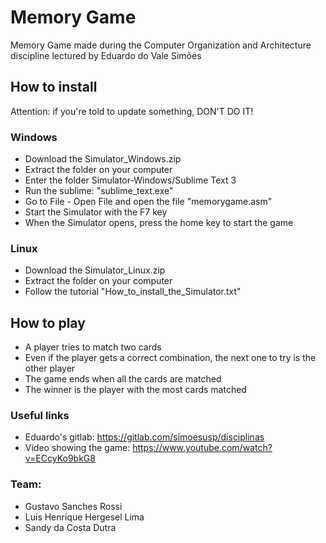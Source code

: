 # Memory Game
Memory Game made during the Computer Organization and Architecture discipline lectured by Eduardo do Vale Simões

## How to install
Attention: if you're told to update something, DON'T DO IT!

### Windows
- Download the Simulator_Windows.zip
- Extract the folder on your computer
- Enter the folder Simulator-Windows/Sublime Text 3
- Run the sublime: "sublime_text.exe"
- Go to File - Open File and open the file "memorygame.asm"
- Start the Simulator with the F7 key
- When the Simulator opens, press the home key to start the game

### Linux
- Download the Simulator_Linux.zip
- Extract the folder on your computer
- Follow the tutorial "How_to_install_the_Simulator.txt"

## How to play
- A player tries to match two cards
- Even if the player gets a correct combination, the next one to try is the other player
- The game ends when all the cards are matched
- The winner is the player with the most cards matched

### Useful links
- Eduardo's gitlab: https://gitlab.com/simoesusp/disciplinas
- Video showing the game: https://www.youtube.com/watch?v=ECcyKo9bkG8

### Team:
- Gustavo Sanches Rossi
- Luis Henrique Hergesel Lima
- Sandy da Costa Dutra
